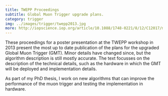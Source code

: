 ```yaml
---
title: TWEPP Proceedings
subtitle: Global Muon Trigger upgrade plans.
category: trigger
img: ../images/trigger/twepp2013.jpg
more: http://iopscience.iop.org/article/10.1088/1748-0221/8/12/C12017/meta;jsessionid=624987335B935848765FB28B07C8AAEF.c5.iopscience.cld.iop.org
---
```


These proceedings for a poster presentation at the TWEPP workshop in 2013 present the most up to date publication of the plans for the upgraded Global Muon Trigger (GMT). Minor details have changed since, but the algorithm description is still mostly accurate. The text focusses on the description of the technical details, such as the hardware in which the GMT will be deployed and implementation details.

As part of my PhD thesis, I work on new algorithms that can improve the performance of the muon trigger and testing the implementation in hardware.
